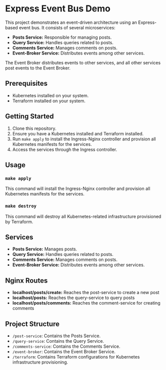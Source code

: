 # Express Event Bus Demo

This project demonstrates an event-driven architecture using an Express-based event bus. It consists of several microservices:

- **Posts Service:** Responsible for managing posts.
- **Query Service:** Handles queries related to posts.
- **Comments Service:** Manages comments on posts.
- **Event-Broker Service:** Distributes events among other services.

The Event Broker distributes events to other services, and all other services post events to the Event Broker.

## Prerequisites

- Kubernetes installed on your system.
- Terraform installed on your system.

## Getting Started

1. Clone this repository.
2. Ensure you have a Kubernetes installed and Terraform installed.
3. Run `make apply` to install the Ingress-Nginx controller and provision all Kubernetes manifests for the services.
4. Access the services through the Ingress controller.

## Usage

### `make apply`

This command will install the Ingress-Nginx controller and provision all Kubernetes manifests for the services.

### `make destroy`

This command will destroy all Kubernetes-related infrastructure provisioned by Terraform.

## Services

- **Posts Service:** Manages posts.
- **Query Service:** Handles queries related to posts.
- **Comments Service:** Manages comments on posts.
- **Event-Broker Service:** Distributes events among other services.

## Nginx Routes
- **localhost/posts/create:** Reaches the post-service to create a new post
- **localhost/posts:** Reaches the query-service to query posts
- **localhost/posts/comments:** Reaches the comment-service for creating comments

## Project Structure

- `/post-service`: Contains the Posts Service.
- `/query-service`: Contains the Query Service.
- `/comments-service`: Contains the Comments Service.
- `/event-broker`: Contains the Event Broker Service.
- `/terraform`: Contains Terraform configurations for Kubernetes infrastructure provisioning.

